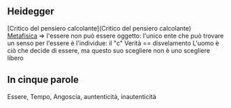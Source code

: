 ## Heidegger

[Critico del pensiero calcolante](Critico del pensiero calcolante)  
[Metafisica](Metafisica) => l'essere non può essere oggetto: l'unico ente che può trovare un senso per l'essere è l'individue: il "c"
Verità == disvelamento
L'uomo è ciò che decide di essere, ma questo suo scegliere non è uno scegliere libero

## In cinque parole 
Essere, Tempo, Angoscia, auntenticità, inautenticità
